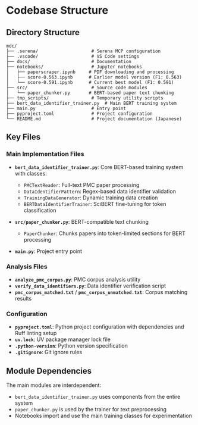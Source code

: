 # Codebase Structure

## Directory Structure
```
mdc/
├── .serena/                    # Serena MCP configuration
├── .vscode/                    # VS Code settings
├── docs/                       # Documentation
├── notebooks/                  # Jupyter notebooks
│   ├── paperscraper.ipynb     # PDF downloading and processing
│   ├── score-0.563.ipynb      # Earlier model version (F1: 0.563)
│   └── score-0.591.ipynb      # Current best model (F1: 0.591)
├── src/                        # Source code modules
│   └── paper_chunker.py       # BERT-based paper text chunking
├── tmp_scripts/                # Temporary utility scripts
├── bert_data_identifier_trainer.py  # Main BERT training system
├── main.py                     # Entry point
├── pyproject.toml              # Project configuration
└── README.md                   # Project documentation (Japanese)
```

## Key Files

### Main Implementation Files
- **`bert_data_identifier_trainer.py`**: Core BERT-based training system with classes:
  - `PMCTextReader`: Full-text PMC paper processing
  - `DataIdentifierPattern`: Regex-based data identifier validation
  - `TrainingDataGenerator`: Dynamic training data creation
  - `BERTDataIdentifierTrainer`: SciBERT fine-tuning for token classification

- **`src/paper_chunker.py`**: BERT-compatible text chunking
  - `PaperChunker`: Chunks papers into token-limited sections for BERT processing

- **`main.py`**: Project entry point

### Analysis Files
- **`analyze_pmc_corpus.py`**: PMC corpus analysis utility
- **`verify_data_identifiers.py`**: Data identifier verification script
- **`pmc_corpus_matched.txt`** / **`pmc_corpus_unmatched.txt`**: Corpus matching results

### Configuration
- **`pyproject.toml`**: Python project configuration with dependencies and Ruff linting setup
- **`uv.lock`**: UV package manager lock file
- **`.python-version`**: Python version specification
- **`.gitignore`**: Git ignore rules

## Module Dependencies
The main modules are interdependent:
- `bert_data_identifier_trainer.py` uses components from the entire system
- `paper_chunker.py` is used by the trainer for text preprocessing
- Notebooks import and use the main training classes for experimentation